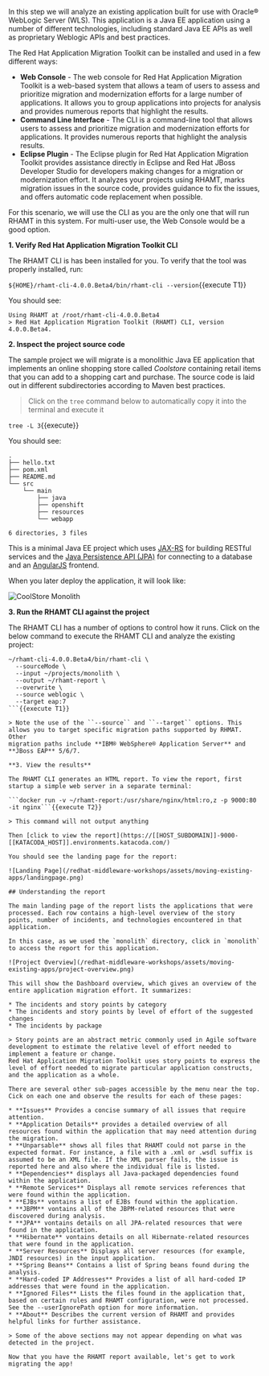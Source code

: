 In this step we will analyze an existing application built for use with
Oracle® WebLogic Server (WLS). This application is a Java EE application
using a number of different technologies, including standard Java EE APIs
as well as proprietary Weblogic APIs and best practices.

The Red Hat Application Migration Toolkit can be installed and used in a few different ways:

* **Web Console** - The web console for Red Hat Application Migration Toolkit is a web-based system that allows a team of users to assess and prioritize migration and modernization efforts for a large number of applications. It allows you to group applications into projects for analysis and provides numerous reports that highlight the results.
* **Command Line Interface** - The CLI is a command-line tool that allows users to assess and prioritize migration and modernization efforts for applications. It provides numerous reports that highlight the analysis results.
* **Eclipse Plugin** - The Eclipse plugin for Red Hat Application Migration Toolkit provides assistance directly in Eclipse and Red Hat JBoss Developer Studio for developers making changes for a migration or modernization effort. It analyzes your projects using RHAMT, marks migration issues in the source code, provides guidance to fix the issues, and offers automatic code replacement when possible.

For this scenario, we will use the CLI as you are the only one that will run RHAMT in this system. For multi-user use, the Web Console would be a good option.

**1. Verify Red Hat Application Migration Toolkit CLI**

The RHAMT CLI is has been installed for you. To verify that the tool was properly installed, run:

`${HOME}/rhamt-cli-4.0.0.Beta4/bin/rhamt-cli --version`{{execute T1}}

You should see:

```
Using RHAMT at /root/rhamt-cli-4.0.0.Beta4
> Red Hat Application Migration Toolkit (RHAMT) CLI, version 4.0.0.Beta4.
```

**2. Inspect the project source code**

The sample project we will migrate is a monolithic Java EE application that implements
an online shopping store called _Coolstore_ containing retail items that you can add to a shopping
cart and purchase. The source code is laid out in different
subdirectories according to Maven best practices.

> Click on the `tree` command below to automatically copy it into the terminal and execute it

``tree -L 3``{{execute}}

You should see:

```console
.
├── hello.txt
├── pom.xml
├── README.md
└── src
    └── main
        ├── java
        ├── openshift
        ├── resources
        └── webapp

6 directories, 3 files
```

This is a minimal Java EE project which uses [JAX-RS](https://docs.oracle.com/javaee/7/tutorial/jaxrs.htm) for building
RESTful services and the [Java Persistence API (JPA)](https://docs.oracle.com/javaee/7/tutorial/partpersist.htm) for connecting
to a database and an [AngularJS](https://angularjs.org) frontend.

When you later deploy the application, it will look like:

![CoolStore Monolith](/redhat-middleware-workshops/assets/moving-existing-apps/coolstore-web.png)

**3. Run the RHAMT CLI against the project**

The RHAMT CLI has a number of options to control how it runs. Click on the below command
to execute the RHAMT CLI and analyze the existing project:

```
~/rhamt-cli-4.0.0.Beta4/bin/rhamt-cli \
  --sourceMode \
  --input ~/projects/monolith \
  --output ~/rhamt-report \
  --overwrite \
  --source weblogic \
  --target eap:7
```{{execute T1}}

> Note the use of the ``--source`` and ``--target`` options. This allows you to target specific migration paths supported by RHMAT. Other
migration paths include **IBM® WebSphere® Application Server** and **JBoss EAP** 5/6/7.

**3. View the results**

The RHAMT CLI generates an HTML report. To view the report, first startup a simple web server in a separate terminal:

```docker run -v ~/rhamt-report:/usr/share/nginx/html:ro,z -p 9000:80 -it nginx```{{execute T2}}

> This command will not output anything

Then [click to view the report](https://[[HOST_SUBDOMAIN]]-9000-[[KATACODA_HOST]].environments.katacoda.com/)

You should see the landing page for the report:

![Landing Page](/redhat-middleware-workshops/assets/moving-existing-apps/landingpage.png)

## Understanding the report

The main landing page of the report lists the applications that were processed. Each row contains a high-level overview of the story points, number of incidents, and technologies encountered in that application.

In this case, as we used the `monolith` directory, click in `monolith` to access the report for this application.

![Project Overview](/redhat-middleware-workshops/assets/moving-existing-apps/project-overview.png)

This will show the Dashboard overview, which gives an overview of the entire application migration effort. It summarizes:

* The incidents and story points by category
* The incidents and story points by level of effort of the suggested changes
* The incidents by package

> Story points are an abstract metric commonly used in Agile software development to estimate the relative level of effort needed to implement a feature or change.
Red Hat Application Migration Toolkit uses story points to express the level of effort needed to migrate particular application constructs, and the application as a whole.

There are several other sub-pages accessible by the menu near the top. Cick on each one and observe the results for each of these pages:

* **Issues** Provides a concise summary of all issues that require attention.
* **Application Details** provides a detailed overview of all resources found within the application that may need attention during the migration.
* **Unparsable** shows all files that RHAMT could not parse in the expected format. For instance, a file with a .xml or .wsdl suffix is assumed to be an XML file. If the XML parser fails, the issue is reported here and also where the individual file is listed.
* **Dependencies** displays all Java-packaged dependencies found within the application.
* **Remote Services** Displays all remote services references that were found within the application.
* **EJBs** vontains a list of EJBs found within the application.
* **JBPM** vontains all of the JBPM-related resources that were discovered during analysis.
* **JPA** vontains details on all JPA-related resources that were found in the application.
* **Hibernate** vontains details on all Hibernate-related resources that were found in the application.
* **Server Resources** Displays all server resources (for example, JNDI resources) in the input application.
* **Spring Beans** Contains a list of Spring beans found during the analysis.
* **Hard-coded IP Addresses** Provides a list of all hard-coded IP addresses that were found in the application.
* **Ignored Files** Lists the files found in the application that, based on certain rules and RHAMT configuration, were not processed. See the --userIgnorePath option for more information.
* **About** Describes the current version of RHAMT and provides helpful links for further assistance.

> Some of the above sections may not appear depending on what was detected in the project.

Now that you have the RHAMT report available, let's get to work migrating the app!